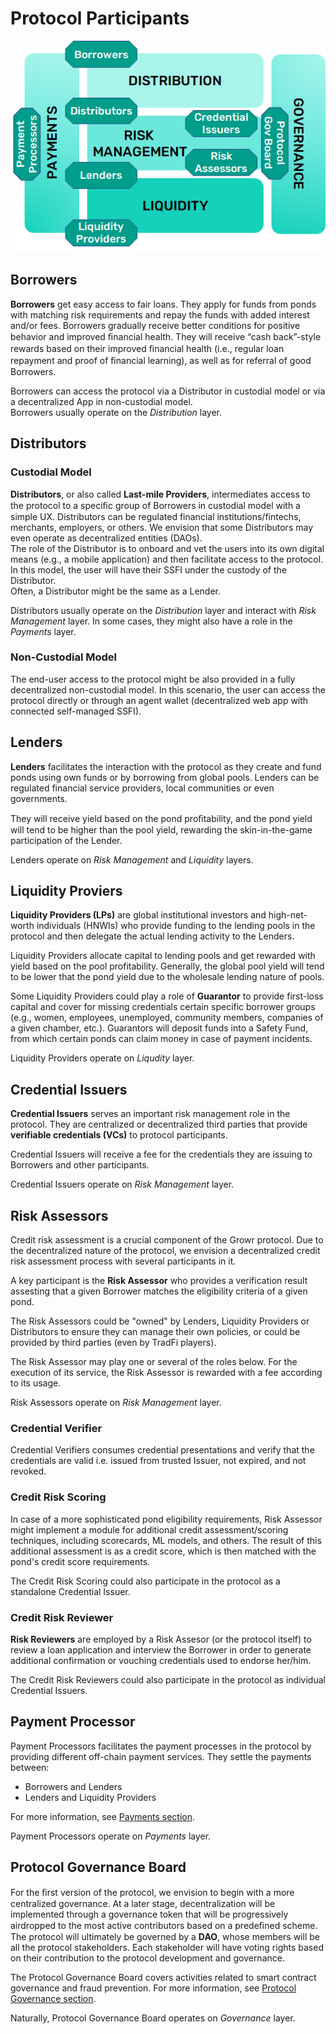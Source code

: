 # Protocol Participants
![Protocol Layers & Participants](../images/growr-layers-participants.png)
## Borrowers
**Borrowers** get easy access to fair loans. They apply for funds from ponds with matching risk requirements and repay the funds with added interest and/or fees.
Borrowers gradually receive better conditions for positive behavior and improved ﬁnancial health. They will receive “cash back”-style rewards based on their improved ﬁnancial health (i.e., regular loan repayment and proof of ﬁnancial learning), as well as for referral of good Borrowers.

Borrowers can access the protocol via a Distributor in custodial model or via a decentralized App in non-custodial model.  
Borrowers usually operate on the *Distribution* layer.
## Distributors
### Custodial Model
**Distributors**, or also called **Last-mile Providers**, intermediates access to the protocol to a speciﬁc group of Borrowers in custodial model with a simple UX. Distributors can be regulated financial institutions/fintechs, merchants, employers, or others. We envision that some Distributors may even operate as decentralized entities (DAOs).  
The role of the Distributor is to onboard and vet the users into its own digital means (e.g., a mobile application) and then facilitate access to the protocol. In this model, the user will have their SSFI under the custody of the Distributor.  
Often, a Distributor might be the same as a Lender.

Distributors usually operate on the *Distribution* layer and interact with *Risk Management* layer. In some cases, they might also have a role in the *Payments* layer.
### Non-Custodial Model
The end-user access to the protocol might be also provided in a fully decentralized non-custodial model. In this scenario, the user can access the protocol directly or through an agent wallet (decentralized web app with connected self-managed SSFI).
## Lenders
**Lenders** facilitates the interaction with the protocol as they create and fund ponds using own funds or by borrowing from global pools. Lenders can be regulated financial service providers, local communities or even governments.

They will receive yield based on the pond proﬁtability, and the pond yield will tend to be higher than the pool yield, rewarding the skin-in-the-game participation of the Lender.

Lenders operate on *Risk Management* and *Liquidity* layers.
## Liquidity Proviers
**Liquidity Providers (LPs)** are global institutional investors and high-net-worth individuals (HNWIs) who provide funding to the lending pools in the protocol and then delegate the actual lending activity to the Lenders.

Liquidity Providers allocate capital to lending pools and get rewarded with yield based on the pool profitability. Generally, the global pool yield will tend to be lower that the pond yield due to the wholesale lending nature of pools.

Some Liquidity Providers could play a role of **Guarantor** to provide first-loss capital and cover for missing credentials certain specific borrower groups (e.g., women, employees, unemployed, community members, companies of a given chamber, etc.). Guarantors will deposit funds into a Safety Fund, from which certain ponds can claim money in case of payment incidents.

Liquidity Providers operate on *Liqudity* layer.
## Credential Issuers
**Credential Issuers** serves an important risk management role in the protocol. They are centralized or decentralized third parties that provide **verifiable credentials (VCs)** to protocol participants.

Credential Issuers will receive a fee for the credentials they are issuing to Borrowers and other participants.

Credential Issuers operate on *Risk Management* layer.
## Risk Assessors
Credit risk assessment is a crucial component of the Growr protocol. Due to the decentralized nature of the protocol, we envision a decentralized credit risk assessment process with several participants in it.

A key participant is the **Risk Assessor** who provides a verification result assesting that a given Borrower matches the eligibility criteria of a given pond.
  
The Risk Assessors could be "owned" by Lenders, Liquidity Providers or Distributors to ensure they can manage their own policies, or could be provided by third parties (even by TradFi players).

The Risk Assessor may play one or several of the roles below. For the execution of its service, the Risk Assessor is rewarded with a fee according to its usage.

Risk Assessors operate on *Risk Management* layer.
### Credential Verifier
Credential Verifiers consumes credential presentations and verify that the credentials are valid i.e. issued from trusted Issuer, not expired, and not revoked.
### Credit Risk Scoring
In case of a more sophisticated pond eligibility requirements, Risk Assessor might implement a module for additional credit assessment/scoring techniques, including scorecards, ML models, and others. The result of this additional assessment is as a credit score, which is then matched with the pond's credit score requirements.

The Credit Risk Scoring could also participate in the protocol as a standalone Credential Issuer. 
### Credit Risk Reviewer
**Risk Reviewers** are employed by a Risk Assesor (or the protocol itself) to review a loan application and interview the Borrower in order to generate additional confirmation or vouching credentials used to endorse her/him.

The Credit Risk Reviewers could also participate in the protocol as individual Credential Issuers.
## Payment Processor
Payment Processors facilitates the payment processes in the protocol by providing different off-chain payment services. They settle the payments between:
- Borrowers and Lenders
- Lenders and Liquidity Providers
  
For more information, see [Payments section](./E-Payments.md).

Payment Processors operate on *Payments* layer.
## Protocol Governance Board
For the ﬁrst version of the protocol, we envision to begin with a more centralized governance. At a later stage, decentralization will be implemented through a governance token that will be progressively airdropped to the most active contributors based on a predeﬁned scheme. The protocol will ultimately be governed by a **DAO**, whose members will be all the protocol stakeholders. Each stakeholder will have voting rights based on their contribution to the protocol development and governance.

The Protocol Governance Board covers activities related to smart contract governance and fraud prevention. For more information, see [Protocol Governance section](./F-Protocol-Governance.md).

Naturally, Protocol Governance Board operates on *Governance* layer.
